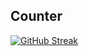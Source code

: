 ## Counter
[![GitHub Streak](http://github-readme-streak-stats.herokuapp.com?user=ishaansathaye&theme=Javascript-dark&hide_border=true&date_format=M%20j%5B%2C%20Y%5D)](https://git.io/streak-stats)
